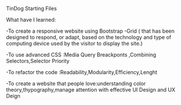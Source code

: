 TinDog Starting Files

What have I learned:

-To create a responsive website using Bootstrap -Grid ( that has been designed to respond, or adapt, based on the technology and type of computing device used by the visitor to display the site.)

-To use advanced CSS :Media Query Breackponts ,Combining Selectors,Selector Priority

-To refactor the code :Readability,Modularity,Efficiency,Lenght

-To create a website that people love:understanding color theory,thypography,manage attention with effective UI Design and UX Deign


